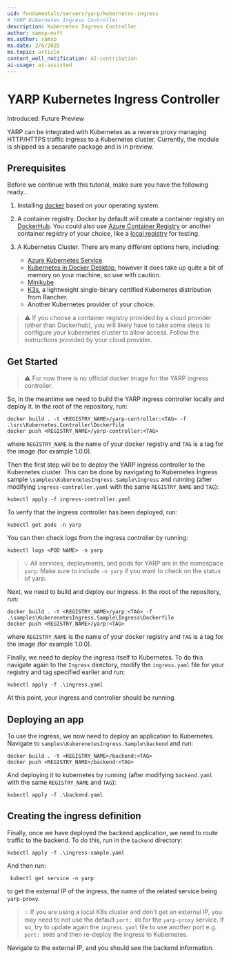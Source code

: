 ```yaml
---
uid: fundamentals/servers/yarp/kubernetes-ingress
# YARP Kubernetes Ingress Controller
description: Kubernetes Ingress Controller
author: samsp-msft
ms.author: samsp
ms.date: 2/6/2025
ms.topic: article
content_well_notification: AI-contribution
ai-usage: ai-assisted
---
```


# YARP Kubernetes Ingress Controller

Introduced: Future Preview

YARP can be integrated with Kubernetes as a reverse proxy managing HTTP/HTTPS traffic ingress to a Kubernetes cluster. Currently, the module is shipped as a separate package and is in preview.

## Prerequisites

Before we continue with this tutorial, make sure you have the following ready...

1. Installing [docker](https://docs.docker.com/install/) based on your operating system.

2. A container registry. Docker by default will create a container registry on [DockerHub](https://hub.docker.com/). You could also use [Azure Container Registry](/en-us/azure/aks/tutorial-kubernetes-prepare-acr) or another container registry of your choice, like a [local registry](https://docs.docker.com/registry/deploying/#run-a-local-registry) for testing.

3. A Kubernetes Cluster. There are many different options here, including:
    - [Azure Kubernetes Service](/en-us/azure/aks/tutorial-kubernetes-deploy-cluster)
    - [Kubernetes in Docker Desktop](https://www.docker.com/blog/docker-windows-desktop-now-kubernetes/), however it does take up quite a bit of memory on your machine, so use with caution.
    - [Minikube](https://kubernetes.io/docs/tasks/tools/install-minikube/)
    - [K3s](https://k3s.io), a lightweight single-binary certified Kubernetes distribution from Rancher.
    - Another Kubernetes provider of your choice.

> :warning: If you choose a container registry provided by a cloud provider (other than Dockerhub), you will likely have to take some steps to configure your kubernetes cluster to allow access. Follow the instructions provided by your cloud provider.

## Get Started

> :warning: For now there is no official docker image for the YARP ingress controller.

So, in the meantime we need to build the YARP ingress controller locally and deploy it. In the root of the repository, run:

```
docker build . -t <REGISTRY_NAME>/yarp-controller:<TAG> -f .\src\Kubernetes.Controller\Dockerfile
docker push <REGISTRY_NAME>/yarp-controller:<TAG>
```

where `REGISTRY_NAME` is the name of your docker registry and `TAG` is a tag for the image (for example 1.0.0).

Then the first step will be to deploy the YARP ingress controller to the Kubernetes cluster. This can be done by navigating to Kubernetes Ingress sample `\samples\KuberenetesIngress.Sample\Ingress`
and running (after modifying `ingress-controller.yaml` with the same `REGISTRY_NAME` and `TAG`):

```
kubectl apply -f ingress-controller.yaml
```

To verify that the ingress controller has been deployed, run:

```
kubectl get pods -n yarp
```

You can then check logs from the ingress controller by running:

```
kubectl logs <POD NAME> -n yarp
```

> :bulb: All services, deployments, and pods for YARP are in the namespace `yarp`. Make sure to include `-n yarp` if you want to check on the status of yarp.

Next, we need to build and deploy our ingress. In the root of the repository, run:

```
docker build . -t <REGISTRY_NAME>/yarp:<TAG> -f .\samples\KuberenetesIngress.Sample\Ingress\Dockerfile
docker push <REGISTRY_NAME>/yarp:<TAG>
```

where `REGISTRY_NAME` is the name of your docker registry and `TAG` is a tag for the image (for example 1.0.0).

Finally, we need to deploy the ingress itself to Kubernetes. To do this navigate again to the `Ingress` directory, modify the `ingress.yaml` file for your registry and tag specified earlier and run:

```
kubectl apply -f .\ingress.yaml
```

At this point, your ingress and controller should be running.

## Deploying an app

To use the ingress, we now need to deploy an application to Kubernetes. Navigate to `samples\KuberenetesIngress.Sample\backend` and run:

```
docker build . -t <REGISTRY_NAME>/backend:<TAG>
docker push <REGISTRY_NAME>/backend:<TAG>
```

And deploying it to kubernetes by running (after modifying `backend.yaml` with the same `REGISTRY_NAME` and `TAG`):

```
kubectl apply -f .\backend.yaml
```

## Creating the ingress definition

Finally, once we have deployed the backend application, we need to route traffic to the backend. To do this, run in the `backend` directory:

```
kubectl apply -f .\ingress-sample.yaml
```

And then run:

```
 kubectl get service -n yarp
```

to get the external IP of the ingress, the name of the related service being `yarp-proxy`.

> :bulb: If you are using a local K8s cluster and don't get an external IP, you may need to not use the default `port: 80` for the `yarp-proxy` service.
If so, try to update again the `ingress.yaml` file to use another port e.g. `port: 8085` and then re-deploy the ingress to Kubernetes.

Navigate to the external IP, and you should see the backend information.
